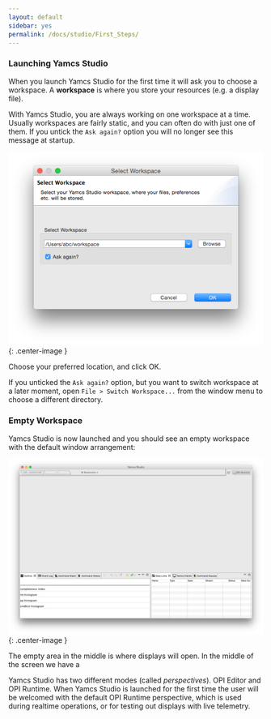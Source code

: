 ```yaml
---
layout: default
sidebar: yes
permalink: /docs/studio/First_Steps/
---
```


### Launching Yamcs Studio
When you launch Yamcs Studio for the first time it will ask you to choose a workspace. A **workspace** is where you store your resources (e.g. a display file).

With Yamcs Studio, you are always working on one workspace at a time. Usually workspaces are fairly static, and you can often do with just one of them. If you untick the `Ask again?` option you will no longer see this message at startup.

![Select Workspace](/assets/studio/select-workspace.png){: .center-image }

Choose your preferred location, and click OK.

<p class="hint">
    If you unticked the <code>Ask again?</code> option, but you want to switch workspace at a later moment, open <code>File > Switch Workspace...</code> from the window menu to choose a different directory.
</p>


### Empty Workspace
Yamcs Studio is now launched and you should see an empty workspace with the default window arrangement:

![Empty Workspace](/assets/studio/empty-workspace.png){: .center-image }

The empty area in the middle is where displays will open. In the middle of the screen we have a


Yamcs Studio has two different modes (called *perspectives*). OPI Editor and OPI Runtime. When Yamcs Studio is launched for the first time the user will be welcomed with the default OPI Runtime perspective, which is used during realtime operations, or for testing out displays with live telemetry.
